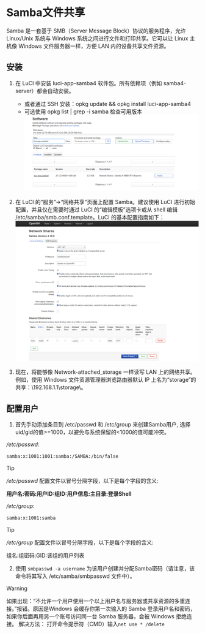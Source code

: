 # Samba文件共享

Samba 是一套基于 SMB（Server Message Block）协议的服务程序，允许 Linux/Unix 系统与 Windows 系统之间进行文件和打印共享。它可以让 Linux 主机像 Windows 文件服务器一样，方便 LAN 内的设备共享文件资源。

## 安装

1. 在 LuCI 中安装 luci-app-samba4 软件包。所有依赖项（例如 samba4-server）都会自动安装。
    - 或者通过 SSH 安装：opkg update && opkg install luci-app-samba4
    - 可选使用 opkg list | grep -i samba 检查可用版本
    ![installation samba](/OpenWrt/img/6.png)

2. 在 LuCI 的“服务”→“网络共享”页面上配置 Samba。建议使用 LuCI 进行初始配置，并且仅在需要时通过 LuCI 的“编辑模板”选项卡或从 shell 编辑 /etc/samba/smb.conf.template。LuCI 的基本配置指南如下：
    ![LuCI](/OpenWrt/img/smb.png)

3. 现在，将能够像 Network-attached_storage 一样读写 LAN 上的网络共享。例如，使用 Windows 文件资源管理器浏览路由器默认 IP 上名为“storage”的共享：\\192.168.1.1\storage\。

## 配置用户

1. 首先手动添加条目到 /etc/passwd 和 /etc/group 来创建Samba用户, 选择uid/gid的值>=1000，以避免与系统保留的<1000的值可能冲突。

*/etc/passwd*:

```bash
samba:x:1001:1001:samba:/SAMBA:/bin/false
```

> [!TIP]
> */etc/passwd* 配置文件以冒号分隔字段，以下是每个字段的含义:
>
> **用户名:密码:用户ID:组ID:用户信息:主目录:登录Shell**

*/etc/group*:

```bash
samba:x:1001:samba
```

> [!TIP]
> */etc/group* 配置文件以冒号分隔字段，以下是每个字段的含义:
>
> 组名:组密码:GID:该组的用户列表

2. 使用 `smbpasswd -a username` 为该用户创建并分配Samba密码（请注意，该命令将其写入 /etc/samba/smbpasswd 文件中）。

> [!WARNING]
> 如果出现：“不允许一个用户使用一个以上用户名与服务器或共享资源的多重连接。”报错。原因是Windows 会缓存你第一次输入的 Samba 登录用户名和密码，如果你后面再用另一个账号访问同一台 Samba 服务器，会被 Windows 拒绝连接。
> 解决方法： 打开命令提示符（CMD）输入`net use * /delete`